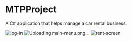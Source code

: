 # MTPProject
 A C# application that helps manage a car rental business.
 
 
![log-in](https://user-images.githubusercontent.com/64864410/151233529-22530220-0612-44f5-b6ec-556e9df75881.png)
![Uploading main-menu.png…]()
![rent-screen](https://user-images.githubusercontent.com/64864410/151233557-5c0b507a-7497-4b47-beda-36e644b0cc32.png)

